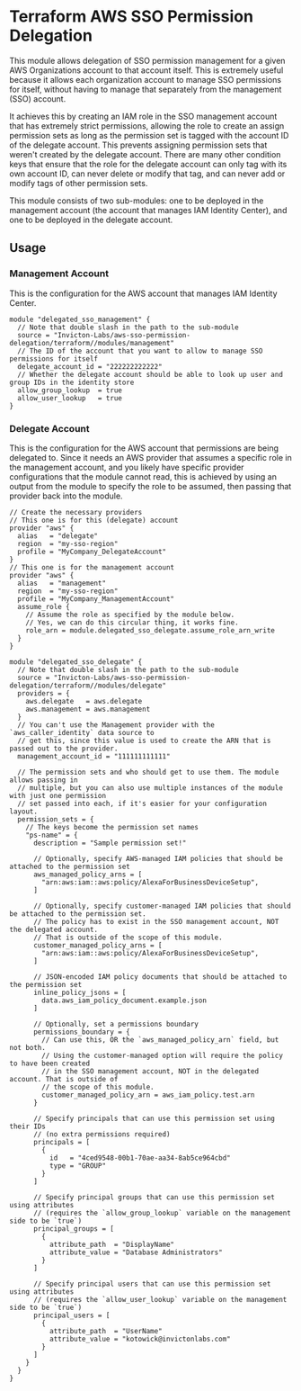 # Terraform AWS SSO Permission Delegation
This module allows delegation of SSO permission management for a given AWS Organizations account to that account itself. This is extremely useful because it allows each organization account to manage SSO permissions for itself, without having to manage that separately from the management (SSO) account.

It achieves this by creating an IAM role in the SSO management account that has extremely strict permissions, allowing the role to create an assign permission sets as long as the permission set is tagged with the account ID of the delegate account. This prevents assigning permission sets that weren't created by the delegate account. There are many other condition keys that ensure that the role for the delegate account can only tag with its own account ID, can never delete or modify that tag, and can never add or modify tags of other permission sets.

This module consists of two sub-modules: one to be deployed in the management account (the account that manages IAM Identity Center), and one to be deployed in the delegate account.

## Usage

### Management Account

This is the configuration for the AWS account that manages IAM Identity Center.

```
module "delegated_sso_management" {
  // Note that double slash in the path to the sub-module
  source = "Invicton-Labs/aws-sso-permission-delegation/terraform//modules/management"
  // The ID of the account that you want to allow to manage SSO permissions for itself
  delegate_account_id = "222222222222"
  // Whether the delegate account should be able to look up user and group IDs in the identity store
  allow_group_lookup  = true
  allow_user_lookup   = true
}
```

### Delegate Account

This is the configuration for the AWS account that permissions are being delegated to. Since it needs an AWS provider that assumes a specific role in the management account, and you likely have specific provider configurations that the module cannot read, this is achieved by using an output from the module to specify the role to be assumed, then passing that provider back into the module.

```
// Create the necessary providers
// This one is for this (delegate) account
provider "aws" {
  alias   = "delegate"
  region  = "my-sso-region"
  profile = "MyCompany_DelegateAccount"
}
// This one is for the management account
provider "aws" {
  alias   = "management"
  region  = "my-sso-region"
  profile = "MyCompany_ManagementAccount"
  assume_role {
    // Assume the role as specified by the module below.
    // Yes, we can do this circular thing, it works fine.
    role_arn = module.delegated_sso_delegate.assume_role_arn_write
  }
}

module "delegated_sso_delegate" {
  // Note that double slash in the path to the sub-module
  source = "Invicton-Labs/aws-sso-permission-delegation/terraform//modules/delegate"
  providers = {
    aws.delegate   = aws.delegate
    aws.management = aws.management
  }
  // You can't use the Management provider with the `aws_caller_identity` data source to
  // get this, since this value is used to create the ARN that is passed out to the provider.
  management_account_id = "111111111111"

  // The permission sets and who should get to use them. The module allows passing in
  // multiple, but you can also use multiple instances of the module with just one permission
  // set passed into each, if it's easier for your configuration layout.
  permission_sets = {
    // The keys become the permission set names
    "ps-name" = {
      description = "Sample permission set!"

      // Optionally, specify AWS-managed IAM policies that should be attached to the permission set
      aws_managed_policy_arns = [
        "arn:aws:iam::aws:policy/AlexaForBusinessDeviceSetup",
      ]

      // Optionally, specify customer-managed IAM policies that should be attached to the permission set.
      // The policy has to exist in the SSO management account, NOT the delegated account.
      // That is outside of the scope of this module.
      customer_managed_policy_arns = [
        "arn:aws:iam::aws:policy/AlexaForBusinessDeviceSetup",
      ]

      // JSON-encoded IAM policy documents that should be attached to the permission set
      inline_policy_jsons = [
        data.aws_iam_policy_document.example.json
      ]

      // Optionally, set a permissions boundary
      permissions_boundary = {
        // Can use this, OR the `aws_managed_policy_arn` field, but not both.
        // Using the customer-managed option will require the policy to have been created
        // in the SSO management account, NOT in the delegated account. That is outside of
        // the scope of this module.
        customer_managed_policy_arn = aws_iam_policy.test.arn
      }

      // Specify principals that can use this permission set using their IDs
      // (no extra permissions required)
      principals = [
        {
          id   = "4ced9548-00b1-70ae-aa34-8ab5ce964cbd"
          type = "GROUP"
        }
      ]

      // Specify principal groups that can use this permission set using attributes
      // (requires the `allow_group_lookup` variable on the management side to be `true`)
      principal_groups = [
        {
          attribute_path  = "DisplayName"
          attribute_value = "Database Administrators"
        }
      ]

      // Specify principal users that can use this permission set using attributes
      // (requires the `allow_user_lookup` variable on the management side to be `true`)
      principal_users = [
        {
          attribute_path  = "UserName"
          attribute_value = "kotowick@invictonlabs.com"
        }
      ]
    }
  }
}
```
